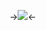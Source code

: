 ->![](https://media.discordapp.net/attachments/1176403450297327617/1183953593473171486/Screenshot_2023-12-10_090506.png?ex=658a35b5&is=6577c0b5&hm=1e9478f0a186a74d9ff9a391144fe3b74e1c69ef35dc7ae92059323fb43614f2&=&format=webp&quality=lossless&width=487&height=662)<-
